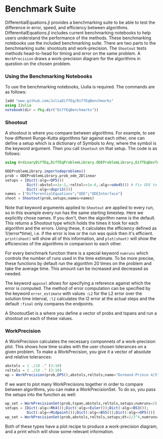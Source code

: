 # Benchmark Suite

DifferentialEquations.jl provides a benchmarking suite to be able to test the
difference in error, speed, and efficiency between algorithms. DifferentialEquations.jl includes current benchmarking notebooks to help users
understand the performance of the methods. These benchmarking notebooks use the included benchmarking suite. There are two parts to the benchmarking suite: shootouts and work-precision. The `Shootout` tests methods head-to-head for timing and error on the same problem. A `WorkPrecision` draws a work-precision diagram
for the algorithms in question on the chosen problem.

### Using the Benchmarking Notebooks

To use the benchmarking notebooks, IJulia is required. The commands are as follows:

```julia
]add "www.github.com/JuliaDiffEq/DiffEqBenchmarks"
using IJulia
notebook(dir = Pkg.dir("DiffEqBenchmarks"))
```

### Shootout

 A
shootout is where you compare between algorithms. For example, to see how
different Runge-Kutta algorithms fair against each other, one can define a setup
which is a dictionary of Symbols to Any, where the symbol is the keyword argument.
Then you call `Shootout` on that setup. The code is as follows:

```julia
using OrdinaryDiffEq,DiffEqProblemLibrary.ODEProblemLibrary,DiffEqDevTools,ODE,ODEInterface,ODEInterfaceDiffEq

ODEProblemLibrary.importodeproblems()
prob = ODEProblemLibrary.prob_ode_2Dlinear
setups = [Dict(:alg=>DP5())
          Dict(:abstol=>1e-3,:reltol=>1e-6,:alg=>ode45()) # Fix ODE to be normal
          Dict(:alg=>dopri5())]
names = ["DifferentialEquations";"ODE";"ODEInterface"]
shoot = Shootout(prob,setups;names=names)
```

Note that keyword arguments applied to `Shootout` are applied to every run, so
in this example every run has the same starting timestep.  Here we explicitly chose names.
If you don't, then the algorithm name is the default.
This returns a Shootout type which holds the times it took for each algorithm
and the errors. Using these, it calculates the efficiency defined as
1/(error*time), i.e. if the error is low or the run was quick then
it's efficient. `print(shoot)` will show all of this information,
and `plot(shoot)` will show the efficiencies of the algorithms
in comparison to each other.

For every benchmark function there is a special keyword `numruns` which controls
the number of runs used in the time estimate. To be more precise, these functions
by default run the algorithm 20 times on the problem and take the average time.
This amount can be increased and decreased as needed.

The keyword `appxsol` allows for specifying a reference against which the error is computed.
The method of error computation can be specified by the keyword `error_estimate` with values `:L2` for the L2 error over the solution time interval, `:l2` calculates the l2 error at the actual steps and the default `:final` only compares the endpoints.

A ShootoutSet is a where you define a vector of probs and tspans and run a shootout
on each of these values.

### WorkPrecision

A WorkPrecision calculates the necessary componnets of a work-precision plot. This
shows how time scales with the user chosen tolerances on a given problem. To make
a WorkPrecision, you give it a vector of absolute and relative tolerances:

```julia
abstols = 1 ./10 .^ (3:10)
reltols = 1 ./10 .^ (3:10)
wp = WorkPrecision(prob,DP5(),abstols,reltols;name="Dormand-Prince 4/5")
```

If we want to plot many WorkPrecisions together in order to compare between
algorithms, you can make a WorkPrecisionSet. To do so, you pass the setups
into the function as well:

```julia
wp_set = WorkPrecisionSet(prob,tspan,abstols,reltols,setups;numruns=2)
setups = [Dict(:alg=>RK4());Dict(:alg=>Euler());Dict(:alg=>BS3());
          Dict(:alg=>Midpoint());Dict(:alg=>BS5());Dict(:alg=>DP5())]    
wp_set = WorkPrecisionSet(prob,abstols,reltols,setups;dt=1/2^4,numruns=2)
```

Both of these types have a plot recipe to produce a work-precision diagram,
and a print which will show some relevant information.
